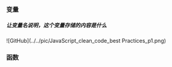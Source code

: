 ### 变量

##### 让变量名说明，这个变量存储的内容是什么

![GitHub](../../pic/JavaScript_clean_code_best Practices_p1.png)



### 函数